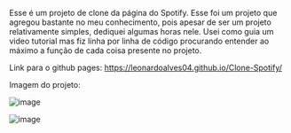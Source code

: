 Esse é um projeto de clone da página do Spotify. Esse foi um projeto que agregou bastante no meu conhecimento, pois apesar de ser um projeto relativamente simples, dediquei algumas horas nele. Usei como guia um video tutorial mas fiz linha por linha de código procurando entender ao máximo a função de cada coisa presente no projeto. 

Link para o github pages:  https://leonardoalves04.github.io/Clone-Spotify/

Imagem do projeto:

![image](https://user-images.githubusercontent.com/69488943/172716714-58689108-40cc-424b-8d15-482105f2ad3d.png)


![image](https://user-images.githubusercontent.com/69488943/172716789-7420d3a9-5c21-460d-8ad7-bd988f82b38f.png)

